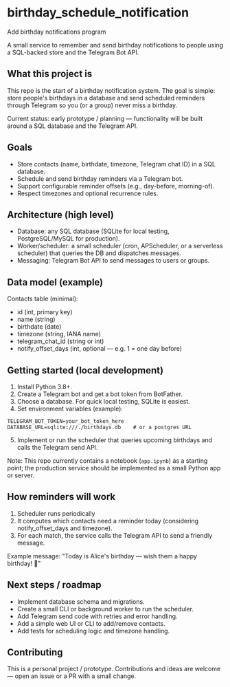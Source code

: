 # birthday_schedule_notification
Add birthday notifications program 

A small service to remember and send birthday notifications to people using a SQL-backed store and the Telegram Bot API.

## What this project is

This repo is the start of a birthday notification system. The goal is simple: store people's birthdays in a database and send scheduled reminders through Telegram so you (or a group) never miss a birthday.

Current status: early prototype / planning — functionality will be built around a SQL database and the Telegram API.

## Goals

- Store contacts (name, birthdate, timezone, Telegram chat ID) in a SQL database.
- Schedule and send birthday reminders via a Telegram bot.
- Support configurable reminder offsets (e.g., day-before, morning-of).
- Respect timezones and optional recurrence rules.

## Architecture (high level)

- Database: any SQL database (SQLite for local testing, PostgreSQL/MySQL for production).
- Worker/scheduler: a small scheduler (cron, APScheduler, or a serverless scheduler) that queries the DB and dispatches messages.
- Messaging: Telegram Bot API to send messages to users or groups.

## Data model (example)

Contacts table (minimal):

- id (int, primary key)
- name (string)
- birthdate (date)
- timezone (string, IANA name)
- telegram_chat_id (string or int)
- notify_offset_days (int, optional — e.g. 1 = one day before)

## Getting started (local development)

1. Install Python 3.8+.
2. Create a Telegram bot and get a bot token from BotFather.
3. Choose a database. For quick local testing, SQLite is easiest.
4. Set environment variables (example):

```
TELEGRAM_BOT_TOKEN=your_bot_token_here
DATABASE_URL=sqlite:///./birthdays.db    # or a postgres URL
```

5. Implement or run the scheduler that queries upcoming birthdays and calls the Telegram send API.

Note: This repo currently contains a notebook (`app.ipynb`) as a starting point; the production service should be implemented as a small Python app or server.

## How reminders will work

1. Scheduler runs periodically 
2. It computes which contacts need a reminder today (considering notify_offset_days and timezone).
3. For each match, the service calls the Telegram API to send a friendly message.

Example message: "Today is Alice's birthday — wish them a happy birthday! 🎉"

## Next steps / roadmap

- Implement database schema and migrations.
- Create a small CLI or background worker to run the scheduler.
- Add Telegram send code with retries and error handling.
- Add a simple web UI or CLI to add/remove contacts.
- Add tests for scheduling logic and timezone handling.

## Contributing

This is a personal project / prototype. Contributions and ideas are welcome — open an issue or a PR with a small change.



